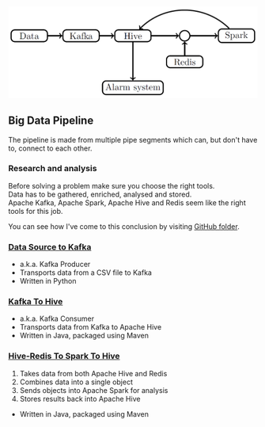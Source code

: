 <p align="center">
  <img width="800" src="images/pipeline.png" alt="Pipeline diagram"></a>
</p>

## Big Data Pipeline

The pipeline is made from multiple pipe segments which can, but don't have to, connect to each other.  

### Research and analysis

Before solving a problem make sure you choose the right tools.  
Data has to be gathered, enriched, analysed and stored.  
Apache Kafka, Apache Spark, Apache Hive and Redis seem like the right tools for this job.  

You can see how I've come to this conclusion by visiting [GitHub folder](https://github.com/MislavJaksic/KnowledgeRepository/tree/master/BigData).  

### [Data Source to Kafka](https://github.com/MislavJaksic/Big-Data-Pipeline/tree/master/Data-Source-To-Kafka)

* a.k.a. Kafka Producer
* Transports data from a CSV file to Kafka
* Written in Python

### [Kafka To Hive](https://github.com/MislavJaksic/Big-Data-Pipeline/tree/master/Kafka-To-Hive/src/main/java/mjaksic/Kafka_To_Hive)

* a.k.a. Kafka Consumer
* Transports data from Kafka to Apache Hive
* Written in Java, packaged using Maven

### [Hive-Redis To Spark To Hive](https://github.com/MislavJaksic/Big-Data-Pipeline/tree/master/Hive-Redis-To-Spark-To-Hive/src/main/java/mjaksic/Hive_Redis_To_Spark_To_Hive) 

1) Takes data from both Apache Hive and Redis
2) Combines data into a single object
3) Sends objects into Apache Spark for analysis
4) Stores results back into Apache Hive

* Written in Java, packaged using Maven
